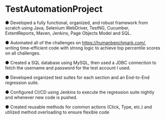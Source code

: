 # TestAutomationProject

● Developed a fully functional, organized, and robust framework from scratch using Java, Selenium
WebDriver, TestNG, Cucumber, ExtentReports, Maven, Jenkins, Page Objects Model and SQL.

● Automated all of the challenges on https://humanbenchmark.com/, writing time-efficient code with strong
logic to achieve top percentile scores on all challenges.

● Created a SQL database using MySQL, then used a JDBC connection to fetch the username and password
for the test account I used.

● Developed organized test suites for each section and an End-to-End regression suite.

● Configured CI/CD using Jenkins to execute the regression suite nightly and whenever new code is pushed.

● Created reusable methods for common actions (Click, Type, etc.) and utilized method overloading to ensure
flexible code
